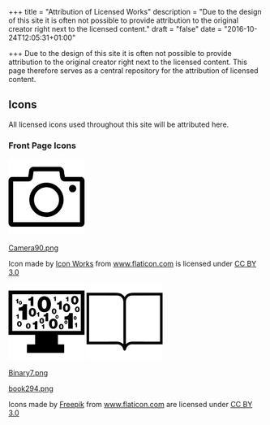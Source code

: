 +++
title = "Attribution of Licensed Works"
description = "Due to the design of this site it is often not possible to provide attribution to the original creator right next to the licensed content."
draft = "false"
date = "2016-10-24T12:05:31+01:00"

+++
Due to the design of this site it is often not possible to provide attribution to the original creator right next to the licensed content. This page therefore serves as a central repository for the attribution of licensed content.
<h2>Icons</h2>
All licensed icons used throughout this site will be attributed here.
<h3>Front Page Icons</h3>
<img src="/static/icons/camera90.png" alt="Camera90.png" width="150" height="150" />

<a href="/static/icons/camera90.png">Camera90.png</a>

Icon made by <a title="Icon Works" href="http://icon-works.com">Icon Works</a> from <a title="Flaticon" href="http://www.flaticon.com">www.flaticon.com</a> is licensed under <a title="Creative Commons BY 3.0" href="http://creativecommons.org/licenses/by/3.0/">CC BY 3.0</a>

<img src="/static/icons/binary7.png" alt="Code" width="150" height="150" />

<img src="/static/icons/book294.png" alt="Blog" width="150" height="150" />

<a href="/static/icons/binary7.png">Binary7.png</a>

<a href="/static/icons/book294.png">book294.png</a>

Icons made by <a title="Freepik" href="http://www.freepik.com">Freepik</a> from <a title="Flaticon" href="http://www.flaticon.com">www.flaticon.com</a> are licensed under <a title="Creative Commons BY 3.0" href="http://creativecommons.org/licenses/by/3.0/">CC BY 3.0</a>
